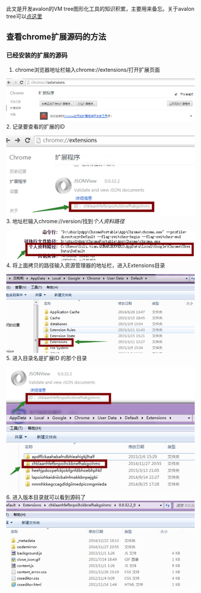 此文是开发avalon的VM tree图形化工具的知识积累，主要用来备忘。关于avalon tree可以[点这里](https://github.com/shirlyLoveU/actree)

## 查看chrome扩展源码的方法

### 已经安装的扩展的源码
1. chrome浏览器地址栏输入chrome://extensions/打开扩展页面 

![chrome扩展页面](./images/extensionPage.png)
2. 记录要查看的扩展的ID

![扩展ID](./images/extensionId.png)
3. 地址栏输入chrome://version/找到*个人资料路径*

![个人资料路径](./images/extensionPath.png)
4. 将上面拷贝的路径输入资源管理器的地址栏，进入Extensions目录

![进入Extensions目录](./images/enterExtensionDir.png)
5. 进入目录名是扩展ID 的那个目录

![进入扩展目录](./images/findExtensionIdDir.png)
6. 进入版本目录就可以看到源码了
![源码目录](./images/extensionSource.png)
